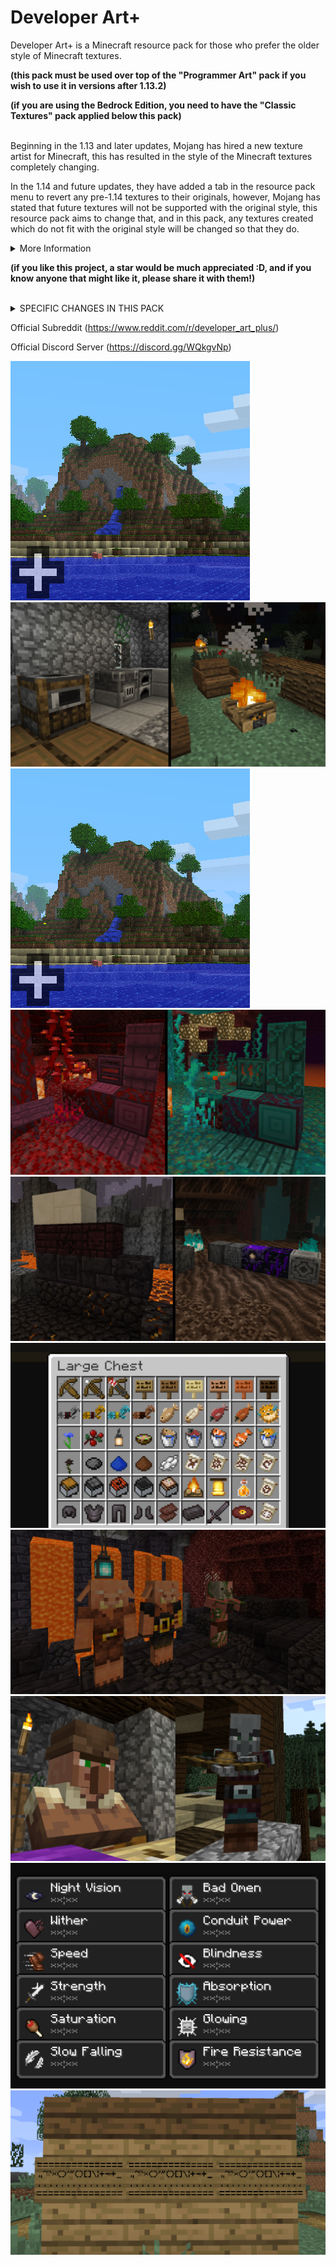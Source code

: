 # Developer Art+
Developer Art+ is a Minecraft resource pack for those who prefer the older style of Minecraft textures. 

<b>(this pack must be used over top of the "Programmer Art" pack if you wish to use it in versions after 1.13.2)

(if you are using the Bedrock Edition, you need to have the "Classic Textures" pack applied below this pack)</b>

<br>
Beginning in the 1.13 and later updates, Mojang has hired a new texture artist for Minecraft, this has resulted in the style of the Minecraft textures completely changing.


In the 1.14 and future updates, they have added a tab in the resource pack menu to revert any pre-1.14 textures to their originals, however, Mojang has stated that future textures will not be supported with the original style, this resource pack aims to change that, and in this pack, any textures created which do not fit with the original style will be changed so that they do.

<details>
  <summary>More Information</summary>
  
    - This pack works in versions 1.14 and beyond (including snapshot support),

    - I will be updating this pack as updates, snapshots, and pre-releases come out,

    - I will also be taking comments and suggestions into consideration as I know I am not the authority on what defines the original style.
</details>

<b>(if you like this project, a star would be much appreciated :D, and if you know anyone that might like it, please share it with them!)</b>

<br>
<details>
  <summary>SPECIFIC CHANGES IN THIS PACK</summary>
  
    - Pre-snapshot hoglin texture

    - Updated plank texture on beehive

    - Ingot slot in smithing table matches ingot texture

    - Updated music disks

    - Added chain block

    - Updated quartz bricks and cracked nether bricks

    - Updated blackstone blocks

    - Updated warped fungus on a stick

    - Added lodestone block

    - Updated strider saddle

    - Respawn anchor matches crying obsidian and glowstone

    - Nether gold ore matches netherrack

    - Soul particles match original soul sand

    - Crying obsidian compromises new and original textures

    - Zombified piglin matches original zombie pigman

    - Piglins match old style

    - Piglin helmets match regular helmets

    - Improved shield indicator

    - Compromising netherrack texture

    - Minor adjustments to Nether wood doors

    - Nylium sides match netherrack

    - Nether planks match original planks

    - Minor adjustments nether stems

    - Nether stem tops match log tops

    - Updated soul torch

    - Soul lantern matches lantern

    - Soul soil matches soul sand

    - Removed blue tint from crimson roots

    - Removed blue tint from basalt

    - Updated new signs

    - Updated netherite armour

    - Updated netherite ingot

    - Minor adjustments to netherite scrap

    - Unified bee hive hue

    - Unified bee nest hue

    - Updated honey bottle with original style

    - Removed blue hue from bee stinger

    - Updated snowy grass block side

    - Updated podzel side

    - Updated mycelium side

    - Leather horse armour model and item texture matches that of the original

    - Brown mooshroom matches the style of the original red mooshroom

    - Status effect icons updated

    - Fox uses original colouring style

    - Wandering Trader uses original villager head and skintone

    - Chest minecart, furnace minecart, hopper minecart, TNT minecart, and command block minecart texture updated with original style

    - Compost texture uses the default style

    - Composter hue unified

    - Campfire flame matches regular fire

    - Campfire base uses log texture

    - Campfire coals are black rather than blue

    - Campfire smoke particles use original smoke particle style

    - Updated horse armour textures to match equipped horse armour

    - Villager heads and body match that of the original design

    - Ocelot pelt colour on jungle villagers matches that of the original ocelot texture

    - Plains villager coat uses original texture

    - Swamp villager clothes use the original style

    - Swamp villager mushroom matches the original red mushroom texture and colours

    - Nitwit villager coat uses original texture

    - All changes made to villagers have also been applied to zombie villagers

    - Magenta hue removed from sweet berries

    - Sweet berry bush more closely matches the green of other taiga foliage

    - Status effect icons use original textures

    - Lantern uses design featured in Minecraft Dungeons trailer, which was designed in the context of the original textures

    - Ocelots use their original texture

    - Red, Siamese, and Black cats all use their original texture

    - Enchantment table book page colour compromises between new and original

    - Lectern uses original texture and colour of oak wood planks

    - Lectern uses the style and colouring of the original bookshelves

    - Barrel uses design featured in the Minecraft Dungeons trailer, which was designed in the context of the original textures

    - Bell item texture colour unified

    - Bell item texture wooden bar matches how it looks when placed

    - Cartography table uses original dark oak wood plank texture

    - Cartography table compass matches the texture of the original compass

    - Grindstone uses original stone texture

    - Fletching table uses original birch texture and colour

    - Orange hue removed from fletching table target

    - Red wood on smithing table uses original wood texture

    - Blast furnace uses original stone texture and stone brick texture

    - Smoker uses original cobblestone mechanic texture, like that found in the original furnace, dispenser, dropper, and observer

    - Stonecutter uses original stone texture

    - Stonecutter blade matches the colours used in the original stonecutter which was designed in the context of the original textures

    - Pillager head texture matches that of original illagers

    - Ravager uses some simpler shading that matches that of the original style

    - Suspicious stew uses original stew style

    - Crossbow recoloured to match the bow

    - Crossbow loaded with firework uses original firework texture

    - Sign variant textures match that of the original oak sign

    - Sign variant item textures match that of the original oak sign

    - Banner patterns have unique textures

    - Loom frame matches oak plank texture

    - Wither rose uses the original rose design, but with the withered colours

    - Black dye uses original dye pattern with sampling from the original ink sac texture

    - Blue and brown dye use original powder-style textures

    - White dye recoloured to match bone meal

    - Ascii character font uses the original style

    - Tropical Fish item uses original texture

    - Salmon item and cooked salmon use original texture

    - Cod item and cooked cod use original fish texture style

    - Pufferfish item texture compromises between current and original texture

    - Fish in bucket textures use original bucket texture

    - Water texture more closely matches the original water texture
</details>

Official Subreddit (https://www.reddit.com/r/developer_art_plus/)

Official Discord Server (https://discord.gg/WQkgvNp)

![pack_icon.png](./images/pack.png "Pack Icon")
![furnaces-campfire.png](./images/furnaces-campfire.png "Campfire and Furnaces")
![work_blocks.png](./images/pack.png "Lectern and Workstations")
![crimson-warped.png](./images/crimson-warped.png "Crimson and Warped")
![nether_blocks.png](./images/nether-blocks.png "Nether Blocks")
![items.png](./images/items.png "Items")
![piglins.png](./images/piglins.png "Piglins")
![crimson-warped.png](./images/villager-pillager.png "Villager and Pillager")
![status_effects.png](./images/status_effects.png "Status Effects")
![font.png](./images/font.png "Punctuation")

